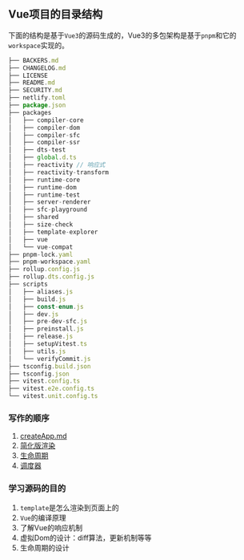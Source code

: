 ## Vue项目的目录结构
下面的结构是基于`Vue3`的源码生成的，Vue3的多包架构是基于`pnpm`和它的`workspace`实现的。
```js
├── BACKERS.md
├── CHANGELOG.md
├── LICENSE
├── README.md
├── SECURITY.md
├── netlify.toml
├── package.json
├── packages
│   ├── compiler-core
│   ├── compiler-dom
│   ├── compiler-sfc
│   ├── compiler-ssr
│   ├── dts-test
│   ├── global.d.ts
│   ├── reactivity // 响应式
│   ├── reactivity-transform
│   ├── runtime-core
│   ├── runtime-dom
│   ├── runtime-test
│   ├── server-renderer
│   ├── sfc-playground
│   ├── shared
│   ├── size-check
│   ├── template-explorer
│   ├── vue
│   └── vue-compat
├── pnpm-lock.yaml
├── pnpm-workspace.yaml
├── rollup.config.js
├── rollup.dts.config.js
├── scripts
│   ├── aliases.js
│   ├── build.js
│   ├── const-enum.js
│   ├── dev.js
│   ├── pre-dev-sfc.js
│   ├── preinstall.js
│   ├── release.js
│   ├── setupVitest.ts
│   ├── utils.js
│   └── verifyCommit.js
├── tsconfig.build.json
├── tsconfig.json
├── vitest.config.ts
├── vitest.e2e.config.ts
└── vitest.unit.config.ts
```

### 写作的顺序
1. [createApp.md](./createApp.md)
2. [简化版渲染](./render/index.md)
3. [生命周期](./render/lifecycle.md)
4. [调度器](./render/scheduler.md)

### 学习源码的目的
1. `template`是怎么渲染到页面上的
2. `Vue`的编译原理
3. 了解Vue的响应机制
4. 虚拟Dom的设计：diff算法，更新机制等等
5. 生命周期的设计

